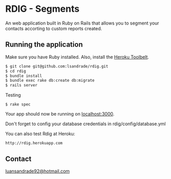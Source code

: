 # RDIG - Segments

An web application built in Ruby on Rails that allows you to segment your contacts accorting to custom reports created.

## Running the application

Make sure you have Ruby installed.  Also, install the [Heroku Toolbelt](https://toolbelt.heroku.com/).

```sh
$ git clone git@github.com:lsandrade/rdig.git
$ cd rdig
$ bundle install
$ bundle exec rake db:create db:migrate
$ rails server
```

Testing
```
$ rake spec
```

Your app should now be running on [localhost:3000](http://localhost:3000/).

Don't forget to config your database credentials in rdig/config/database.yml


You can also test Rdig at Heroku:

    http://rdig.herokuapp.com

## Contact

luansandrade92@hotmail.com
